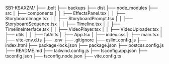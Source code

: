 SB1-KSAXZM/
├── .bolt
├── backups
├── dist
├── node_modules
├── src
│   ├── components
│   │   ├── EffectsPanel.tsx
│   │   ├── StoryboardImage.tsx
│   │   ├── StoryboardPrompt.tsx
│   │   ├── StoryboardSequence.tsx
│   │   ├── Timeline.tsx
│   │   ├── TimelineInterface.tsx
│   │   ├── VideoPlayer.tsx
│   │   ├── VideoUploader.tsx
│   ├── utils
│   │   ├── falAi.ts
│   ├── App.tsx
│   ├── index.css
│   ├── main.tsx
│   ├── vite-env.d.ts
├── .env
├── .gitignore
├── eslint.config.js
├── index.html
├── package-lock.json
├── package.json
├── postcss.config.js
├── README.md
├── tailwind.config.js
├── tsconfig.app.json
├── tsconfig.json
├── tsconfig.node.json
├── vite.config.ts
